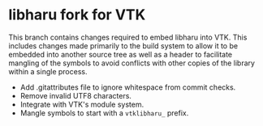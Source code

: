 # libharu fork for VTK

This branch contains changes required to embed libharu into VTK. This
includes changes made primarily to the build system to allow it to be embedded
into another source tree as well as a header to facilitate mangling of the
symbols to avoid conflicts with other copies of the library within a single
process.

  * Add .gitattributes file to ignore whitespace from commit checks.
  * Remove invalid UTF8 characters.
  * Integrate with VTK's module system.
  * Mangle symbols to start with a `vtklibharu_` prefix.
